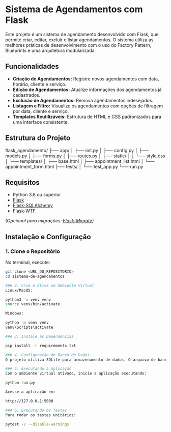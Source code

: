 # Sistema de Agendamentos com Flask

Este projeto é um sistema de agendamento desenvolvido com Flask, que permite criar, editar, excluir e listar agendamentos. O sistema utiliza as melhores práticas de desenvolvimento com o uso do Factory Pattern, Blueprints e uma arquitetura modularizada.

## Funcionalidades

- **Criação de Agendamentos:** Registre novos agendamentos com data, horário, cliente e serviço.
- **Edição de Agendamentos:** Atualize informações dos agendamentos já cadastrados.
- **Exclusão de Agendamentos:** Remova agendamentos indesejados.
- **Listagem e Filtro:** Visualize os agendamentos com opções de filtragem por data, cliente e serviço.
- **Templates Reutilizáveis:** Estrutura de HTML e CSS padronizados para uma interface consistente.

## Estrutura do Projeto
flask_agendamento/ ├── app/ │ ├── init.py │ ├── config.py │ ├── models.py │ ├── forms.py │ ├── routes.py │ ├── static/ │ │ └── style.css │ └── templates/ │ ├── base.html │ ├── appointment_list.html │ └── appointment_form.html ├── tests/ │ └── test_app.py └── run.py


## Requisitos

- Python 3.8 ou superior
- [Flask](https://flask.palletsprojects.com/)
- [Flask-SQLAlchemy](https://flask-sqlalchemy.palletsprojects.com/)
- [Flask-WTF](https://flask-wtf.readthedocs.io/)

*(Opcional para migrações: [Flask-Migrate](https://flask-migrate.readthedocs.io/))*

## Instalação e Configuração

### 1. Clone o Repositório

No terminal, execute:
```bash
git clone <URL_DO_REPOSITORIO>
cd sistema-de-agendamentos

### 2. Crie e Ative um Ambiente Virtual
Linux/MacOS:

python3 -m venv venv
source venv/bin/activate

Windows:

python -m venv venv
venv\Scripts\activate

### 3. Instale as Dependências

pip install -r requirements.txt

### 4. Configuração do Banco de Dados
O projeto utiliza SQLite para armazenamento de dados. O arquivo de banco de dados (agendamento.db) será criado automaticamente quando a aplicação for iniciada.

### 5. Executando a Aplicação
Com o ambiente virtual ativado, inicie a aplicação executando:

python run.py

Acesse a aplicação em:

http://127.0.0.1:5000

### 6. Executando os Testes
Para rodar os testes unitários:

pytest -v --disable-warnings